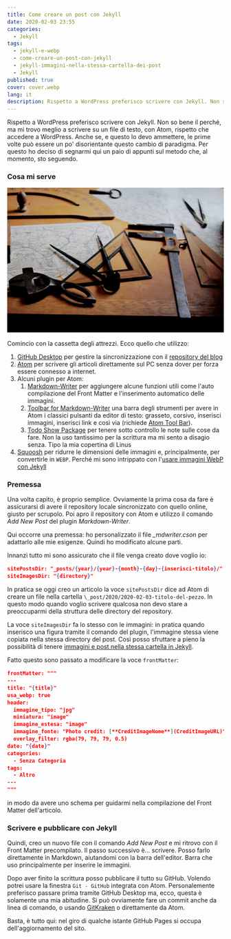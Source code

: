 ```yaml
---
title: Come creare un post con Jekyll
date: 2020-02-03 23:55
categories:
  - Jekyll
tags:
  - jekyll-e-webp
  - come-creare-un-post-con-jekyll
  - jekyll-immagini-nella-stessa-cartella-dei-post
  - Jekyll
published: true
cover: cover.webp
lang: it
description: Rispetto a WordPress preferisco scrivere con Jekyll. Non so bene il perché, ma mi trovo meglio a scrivere su un file di testo, con Atom, rispetto che accedere a WordPress. Anche se, e questo lo devo ammettere, le prime volte può essere un po' disorientante questo cambio di paradigma. Per questo ho deciso di segnarmi qui un paio di appunti sul metodo che, al momento, sto seguendo.
---
```


Rispetto a WordPress preferisco scrivere con Jekyll. Non so bene il perché, ma mi trovo meglio a scrivere su un file di testo, con Atom, rispetto che accedere a WordPress. Anche se, e questo lo devo ammettere, le prime volte può essere un po' disorientante questo cambio di paradigma. Per questo ho deciso di segnarmi qui un paio di appunti sul metodo che, al momento, sto seguendo.

### Cosa mi serve

![Immagine](./cassetta-degli-attrezzi.webp)

Comincio con la cassetta degli attrezzi. Ecco quello che utilizzo:

1. [GitHub Desktop](https://desktop.github.com/) per gestire la sincronizzazione con il [repository del blog](https://github.com/el3um4s/strani-anelli-blog)
2. [Atom](https://atom.io/) per scrivere gli articoli direttamente sul PC senza dover per forza essere connesso a internet.
3. Alcuni plugin per Atom:
   1. [Markdown-Writer](https://atom.io/packages/markdown-writer) per aggiungere alcune funzioni utili come l'auto compilazione del Front Matter e l'inserimento automatico delle immagini.
   2. [Toolbar for Markdown-Writer](https://atom.io/packages/tool-bar-markdown-writer) una barra degli strumenti per avere in Atom i classici pulsanti da editor di testo: grasseto, corsivo, inserisci immagini, inserisci link e così via (richiede [Atom Tool Bar](https://atom.io/packages/tool-bar)).
   3. [Todo Show Package](https://atom.io/packages/todo-show) per tenere sotto controllo le note sulle cose da fare. Non la uso tantissimo per la scrittura ma mi sento a disagio senza. Tipo la mia copertina di Linus
4. [Squoosh](https://squoosh.app/) per ridurre le dimensioni delle immagini e, principalmente, per convertirle in `WEBP`. Perché mi sono intrippato con l'[usare immagini WebP con Jekyll](https://blog.stranianelli.com/jekyll-e-webp/)

### Premessa

Una volta capito, è proprio semplice. Ovviamente la prima cosa da fare è assicurarsi di avere il repository locale sincronizzato con quello online, giusto per scrupolo. Poi apro il repository con Atom e utilizzo il comando _Add New Post_ del plugin _Markdown-Writer_.

Qui occorre una premessa: ho personalizzato il file _\_mdwriter.cson_ per adattarlo alle mie esigenze. Quindi ho modificato alcune parti.

Innanzi tutto mi sono assicurato che il file venga creato dove voglio io:


~~~json
sitePostsDir: "_posts/{year}/{year}-{month}-{day}-{inserisci-titolo}/"
siteImagesDir: "{directory}"
~~~


In pratica se oggi creo un articolo la voce `sitePostsDir` dice ad Atom di creare un file nella cartella `\_post/2020/2020-02-03-titolo-del-pezzo`. In questo modo quando voglio scrivere qualcosa non devo stare a preoccuparmi della struttura delle directory del repository.

La voce `siteImagesDir` fa lo stesso con le immagini: in pratica quando inserisco una figura tramite il comando del plugin, l'immagine stessa viene copiata nella stessa directory del post. Così posso sfruttare a pieno la possibilità di tenere [immagini e post nella stessa cartella in Jekyll](https://blog.stranianelli.com/jekyll-immagini-nella-stessa-cartella-dei-post/).

Fatto questo sono passato a modificare la voce `frontMatter`:


~~~json
frontMatter: """
---
title: "{title}"
usa_webp: true
header:
  immagine_tipo: "jpg"
  miniatura: "image"
  immagine_estesa: "image"
  immagine_fonte: "Photo credit: [**CreditImageNome**](CreditImageURL)"
  overlay_filter: rgba(79, 79, 79, 0.5)
date: "{date}"
categories:
  - Senza Categoria
tags:
  - Altro
---
"""
~~~


in modo da avere uno schema per guidarmi nella compilazione del Front Matter dell'articolo.

### Scrivere e pubblicare con Jekyll

Quindi, creo un nuovo file con il comando _Add New Post_ e mi ritrovo con il Front Matter precompilato. Il passo successivo è... scrivere. Posso farlo direttamente in Markdown, aiutandomi con la barra dell'editor. Barra che uso principalmente per inserire le immagini.

Dopo aver finito la scrittura posso pubblicare il tutto su GitHub. Volendo potrei usare la finestra `Git - GitHub` integrata con Atom. Personalemente preferisco passare prima tramite GitHub Desktop ma, ecco, questa è solamente una mia abitudine. Si può ovviamente fare un commit anche da linea di comando, o usando [GitKraken](https://www.gitkraken.com/) o direttamente da Atom.

Basta, è tutto qui: nel giro di qualche istante GitHub Pages si occupa dell'aggiornamento del sito.
